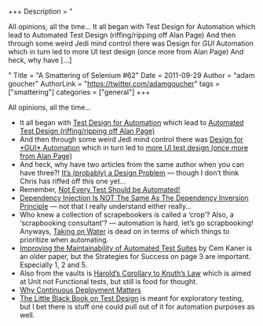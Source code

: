 +++
Description = "<p>All opinions, all the time… It all began with Test Design for Automation which lead to Automated Test Design (riffing/ripping off Alan Page) And then through some weird Jedi mind control there was Design for *GUI* Automation which in turn led to more UI test design (once more from Alan Page) And heck, why have […]</p>"
Title = "A Smattering of Selenium #62"
Date = 2011-09-29
Author = "adam goucher"
AuthorLink = "https://twitter.com/adamgoucher"
tags = ["smattering"]
categories = ["general"]
+++
<p>All opinions, all the time&#8230;</p>
<ul>
<li>It all began with <a href="http://angryweasel.com/blog/?p=325">Test Design for Automation</a> which lead to <a href="http://chrismcmahonsblog.blogspot.com/2011/08/automated-test-design-riffingripping.html">Automated Test Design (riffing/ripping off Alan Page)</a></li>
<li>And then through some weird Jedi mind control there was <a href="http://angryweasel.com/blog/?p=332">Design for *GUI* Automation</a> which in turn led to <a href="http://chrismcmahonsblog.blogspot.com/2011/09/more-ui-test-design-once-more-from-alan.html">more UI test design (once more from Alan Page)</a></li>
<li>And heck, why have two articles from the same author when you can have three?! <a href="http://angryweasel.com/blog/?p=342">It’s (probably) a Design Problem</a> &#8212; though I don&#8217;t think Chris has riffed off this one yet&#8230;</li>
<li>Remember, <a href="http://blogs.telerik.com/jimholmes/posts/11-09-22/not-every-test-should-be-automated.aspx">Not Every Test Should be Automated!</a></li>
<li><a href="http://lostechies.com/derickbailey/2011/09/22/dependency-injection-is-not-the-same-as-the-dependency-inversion-principle/">Dependency Injection Is NOT The Same As The Dependency Inversion Principle</a> &#8212; not that I really understand either really&#8230;</li>
<li>Who knew a collection of scrapebookers is called a &#8216;crop&#8217;? Also, a &#8216;scrapbooking consultant&#8217;? &#8212; automation is hard, let&#8217;s go scrapbooking! Anyways, <a href="http://blog.aclairefication.com/2011/09/taking-on-water/">Taking on Water</a> is dead on in terms of which things to prioritize when automating.</li>
<li><a href="http://www.kaner.com/pdfs/autosqa.pdf">Improving the Maintainability of Automated Test Suites</a> by Cem Kaner is an older paper, but the Strategies for Success on page 3 are important. Especially 1, 2 and 5.</li>
<li>Also from the vaults is <a href="http://cafe.elharo.com/testing/harolds-corollary-to-knuths-law/">Harold’s Corollary to Knuth’s Law</a> which is aimed at Unit not Functional tests, but still is food for thought.</li>
<li><a href="http://www.benmgreene.com/post/9295282784/why-continuous-deployment-matters">Why Continuous Deployment Matters</a></li>
<li><a href="http://thetesteye.com/blog/2011/09/the-little-black-book-on-test-design/">The Little Black Book on Test Design</a> is meant for exploratory testing, but I bet there is stuff one could pull out of it for automation purposes as well.</li>
</ul>

